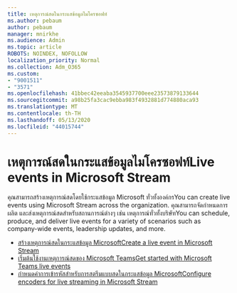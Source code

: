 ```yaml
---
title: เหตุการณ์สดในกระแสข้อมูลไมโครซอฟท์
ms.author: pebaum
author: pebaum
manager: mnirkhe
ms.audience: Admin
ms.topic: article
ROBOTS: NOINDEX, NOFOLLOW
localization_priority: Normal
ms.collection: Adm_O365
ms.custom:
- "9001511"
- "3571"
ms.openlocfilehash: 41bbec42eeaba3545937700eee23573879133644
ms.sourcegitcommit: a98b25fa3cac9ebba983f4932881d774880aca93
ms.translationtype: MT
ms.contentlocale: th-TH
ms.lasthandoff: 05/13/2020
ms.locfileid: "44015744"
---
```

# <a name="live-events-in-microsoft-stream"></a><span data-ttu-id="761ea-102">เหตุการณ์สดในกระแสข้อมูลไมโครซอฟท์</span><span class="sxs-lookup"><span data-stu-id="761ea-102">Live events in Microsoft Stream</span></span>

<span data-ttu-id="761ea-103">คุณสามารถสร้างเหตุการณ์สดโดยใช้กระแสข้อมูล Microsoft ทั่วทั้งองค์กร</span><span class="sxs-lookup"><span data-stu-id="761ea-103">You can create live events using Microsoft Stream across the organization.</span></span> <span data-ttu-id="761ea-104">คุณสามารถจัดกําหนดการ ผลิต และส่งเหตุการณ์สดสําหรับสถานการณ์ต่างๆ เช่น เหตุการณ์ทั่วทั้งบริษัท</span><span class="sxs-lookup"><span data-stu-id="761ea-104">You can schedule, produce, and deliver live events for a variety of scenarios such as company-wide events, leadership updates, and more.</span></span>

- [<span data-ttu-id="761ea-105">สร้างเหตุการณ์สดในกระแสข้อมูล Microsoft</span><span class="sxs-lookup"><span data-stu-id="761ea-105">Create a live event in Microsoft Stream</span></span>](https://docs.microsoft.com/stream/live-create-event)
- [<span data-ttu-id="761ea-106">เริ่มต้นใช้งานเหตุการณ์สดของ Microsoft Teams</span><span class="sxs-lookup"><span data-stu-id="761ea-106">Get started with Microsoft Teams live events</span></span>](https://support.office.com/article/get-started-with-microsoft-teams-live-events-d077fec2-a058-483e-9ab5-1494afda578a)
- [<span data-ttu-id="761ea-107">กําหนดค่าการเข้ารหัสสําหรับการสตรีมแบบสดในกระแสข้อมูล Microsoft</span><span class="sxs-lookup"><span data-stu-id="761ea-107">Configure encoders for live streaming in Microsoft Stream</span></span>](https://docs.microsoft.com/stream/live-encoder-setup)
